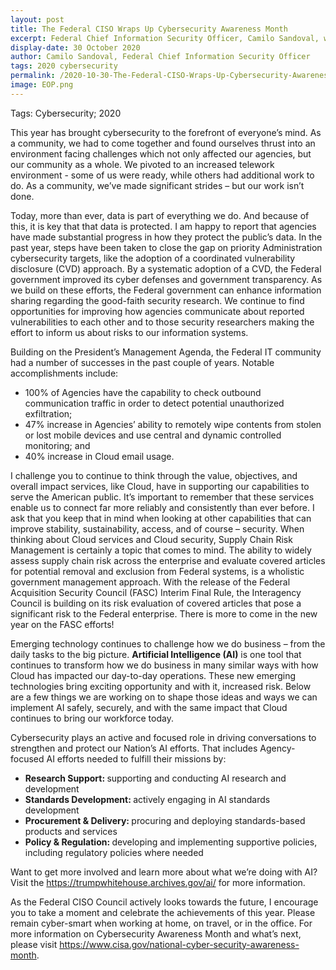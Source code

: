 ```yaml
---
layout: post
title: The Federal CISO Wraps Up Cybersecurity Awareness Month
excerpt: Federal Chief Information Security Officer, Camilo Sandoval, wraps up cybersecurity month.
display-date: 30 October 2020
author: Camilo Sandoval, Federal Chief Information Security Officer
tags: 2020 cybersecurity
permalink: /2020-10-30-The-Federal-CISO-Wraps-Up-Cybersecurity-Awareness-Month/
image: EOP.png
---
```


<p>Tags: Cybersecurity; 2020</p>
<p>This year has brought cybersecurity to the forefront of everyone&rsquo;s mind. As a community, we had to come together and found ourselves thrust into an environment facing challenges which not only affected our agencies, but our community as a whole. We pivoted to an increased telework environment - some of us were ready, while others had additional work to do. As a community, we&rsquo;ve made significant strides &ndash; but our work isn&rsquo;t done.</p>
<p>Today, more than ever, data is part of everything we do. And because of this, it is key that that data is protected. I am happy to report that agencies have made substantial progress in how they protect the public&rsquo;s data. In the past year, steps have been taken to close the gap on priority Administration cybersecurity targets, like the adoption of a coordinated vulnerability disclosure (CVD) approach. By a systematic adoption of a CVD, the Federal government improved its cyber defenses and government transparency. As we build on these efforts, the Federal government can enhance information sharing regarding the good-faith security research. We continue to find opportunities for improving how agencies communicate about reported vulnerabilities to each other and to those security researchers making the effort to inform us about risks to our information systems.</p>
<p>Building on the President&rsquo;s Management Agenda, the Federal IT community had a number of successes in the past couple of years. Notable accomplishments include:</p>
<ul>
<li>100% of Agencies have the capability to check outbound communication traffic in order to detect potential unauthorized exfiltration;</li>
<li>47% increase in Agencies&rsquo; ability to remotely wipe contents from stolen or lost mobile devices and use central and dynamic controlled monitoring; and</li>
<li>40% increase in Cloud email usage.</li>
</ul>
<p>I challenge you to continue to think through the value, objectives, and overall impact services, like Cloud, have in supporting our capabilities to serve the American public. It&rsquo;s important to remember that these services enable us to connect far more reliably and consistently than ever before. I ask that you keep that in mind when looking at other capabilities that can improve stability, sustainability, access, and of course &ndash; security. When thinking about Cloud services and Cloud security, Supply Chain Risk Management is certainly a topic that comes to mind. The ability to widely assess supply chain risk across the enterprise and evaluate covered articles for potential removal and exclusion from Federal systems, is a wholistic government management approach. With the release of the Federal Acquisition Security Council (FASC) Interim Final Rule, the Interagency Council is building on its risk evaluation of covered articles that pose a significant risk to the Federal enterprise. There is more to come in the new year on the FASC efforts!</p>
<p>Emerging technology continues to challenge how we do business &ndash; from the daily tasks to the big picture. <strong>Artificial Intelligence (AI)</strong> is one tool that continues to transform how we do business in many similar ways with how Cloud has impacted our day-to-day operations. These new emerging technologies bring exciting opportunity and with it, increased risk. Below are a few things we are working on to shape those ideas and ways we can implement AI safely, securely, and with the same impact that Cloud continues to bring our workforce today.</p>
<p>Cybersecurity plays an active and focused role in driving conversations to strengthen and protect our Nation&rsquo;s AI efforts. That includes Agency-focused AI efforts needed to fulfill their missions by:</p>
<ul>
<li><strong>Research Support: </strong>supporting and conducting AI research and development</li>
<li><strong>Standards Development: </strong>actively engaging in AI standards development</li>
<li><strong>Procurement &amp; Delivery: </strong>procuring and deploying standards-based products and services</li>
<li><strong>Policy &amp; Regulation: </strong>developing and implementing supportive policies, including regulatory policies where needed</li>
</ul>
<p>Want to get more involved and learn more about what we&rsquo;re doing with AI? Visit the <a href="https://trumpwhitehouse.archives.gov/ai/">https://trumpwhitehouse.archives.gov/ai/</a> for more information.</p>
<p>As the Federal CISO Council actively looks towards the future, I encourage you to take a moment and celebrate the achievements of this year. Please remain cyber-smart when working at home, on travel, or in the office. For more information on Cybersecurity Awareness Month and what&rsquo;s next, please visit <a href="https://www.cisa.gov/national-cyber-security-awareness-month">https://www.cisa.gov/national-cyber-security-awareness-month</a>.</p>
